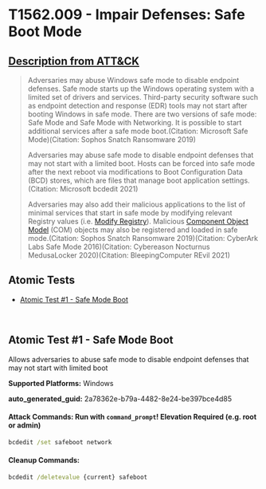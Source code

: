 # T1562.009 - Impair Defenses: Safe Boot Mode

## [Description from ATT&CK](https://attack.mitre.org/techniques/T1562/009)

<blockquote>Adversaries may abuse Windows safe mode to disable endpoint defenses. Safe mode starts up the Windows operating system with a limited set of drivers and services. Third-party security software such as endpoint detection and response (EDR) tools may not start after booting Windows in safe mode. There are two versions of safe mode: Safe Mode and Safe Mode with Networking. It is possible to start additional services after a safe mode boot.(Citation: Microsoft Safe Mode)(Citation: Sophos Snatch Ransomware 2019)

Adversaries may abuse safe mode to disable endpoint defenses that may not start with a limited boot. Hosts can be forced into safe mode after the next reboot via modifications to Boot Configuration Data (BCD) stores, which are files that manage boot application settings.(Citation: Microsoft bcdedit 2021)

Adversaries may also add their malicious applications to the list of minimal services that start in safe mode by modifying relevant Registry values (i.e. [Modify Registry](https://attack.mitre.org/techniques/T1112)). Malicious [Component Object Model](https://attack.mitre.org/techniques/T1559/001) (COM) objects may also be registered and loaded in safe mode.(Citation: Sophos Snatch Ransomware 2019)(Citation: CyberArk Labs Safe Mode 2016)(Citation: Cybereason Nocturnus MedusaLocker 2020)(Citation: BleepingComputer REvil 2021)</blockquote>

## Atomic Tests

- [Atomic Test #1 - Safe Mode Boot](#atomic-test-1---safe-mode-boot)

<br/>

## Atomic Test #1 - Safe Mode Boot

Allows adversaries to abuse safe mode to disable endpoint defenses that may not start with limited boot

**Supported Platforms:** Windows

**auto_generated_guid:** 2a78362e-b79a-4482-8e24-be397bce4d85

#### Attack Commands: Run with `command_prompt`! Elevation Required (e.g. root or admin)

```cmd
bcdedit /set safeboot network
```

#### Cleanup Commands:

```cmd
bcdedit /deletevalue {current} safeboot
```

<br/>
